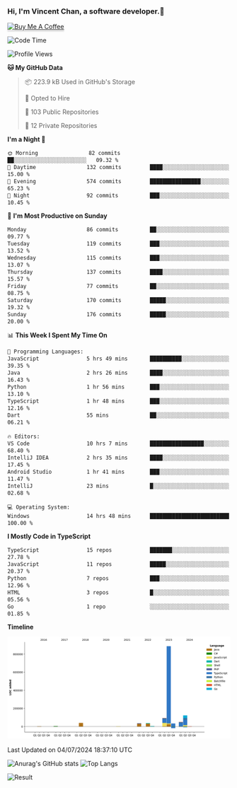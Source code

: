 ### Hi, I'm Vincent Chan, a software developer.👋
<a href="https://buymeacoffee.com/vincentchan" target="_blank"><img src="https://www.buymeacoffee.com/assets/img/custom_images/orange_img.png" alt="Buy Me A Coffee" style="height: 41px !important;width: 174px !important;box-shadow: 0px 3px 2px 0px rgba(190, 190, 190, 0.5) !important;-webkit-box-shadow: 0px 3px 2px 0px rgba(190, 190, 190, 0.5) !important;" ></a>
<!--
**hkvincent/hkvincent** is a ✨ _special_ ✨ repository because its `README.md` (this file) appears on your GitHub profile.

Here are some ideas to get you started:

- 🔭 I’m currently working on ...
- 🌱 I’m currently learning ...
- 👯 I’m looking to collaborate on ...
- 🤔 I’m looking for help with ...
- 💬 Ask me about ...
- 📫 How to reach me: ...
- 😄 Pronouns: ...
- ⚡ Fun fact: ...
-->
<!--START_SECTION:waka-->
![Code Time](http://img.shields.io/badge/Code%20Time-1%2C283%20hrs%208%20mins-blue)

![Profile Views](http://img.shields.io/badge/Profile%20Views-11-blue)

**🐱 My GitHub Data** 

> 📦 223.9 kB Used in GitHub's Storage 
 > 
> 💼 Opted to Hire
 > 
> 📜 103 Public Repositories 
 > 
> 🔑 12 Private Repositories 
 > 
**I'm a Night 🦉** 

```text
🌞 Morning                82 commits          ██░░░░░░░░░░░░░░░░░░░░░░░   09.32 % 
🌆 Daytime                132 commits         ████░░░░░░░░░░░░░░░░░░░░░   15.00 % 
🌃 Evening                574 commits         ████████████████░░░░░░░░░   65.23 % 
🌙 Night                  92 commits          ███░░░░░░░░░░░░░░░░░░░░░░   10.45 % 
```
📅 **I'm Most Productive on Sunday** 

```text
Monday                   86 commits          ██░░░░░░░░░░░░░░░░░░░░░░░   09.77 % 
Tuesday                  119 commits         ███░░░░░░░░░░░░░░░░░░░░░░   13.52 % 
Wednesday                115 commits         ███░░░░░░░░░░░░░░░░░░░░░░   13.07 % 
Thursday                 137 commits         ████░░░░░░░░░░░░░░░░░░░░░   15.57 % 
Friday                   77 commits          ██░░░░░░░░░░░░░░░░░░░░░░░   08.75 % 
Saturday                 170 commits         █████░░░░░░░░░░░░░░░░░░░░   19.32 % 
Sunday                   176 commits         █████░░░░░░░░░░░░░░░░░░░░   20.00 % 
```


📊 **This Week I Spent My Time On** 

```text
💬 Programming Languages: 
JavaScript               5 hrs 49 mins       ██████████░░░░░░░░░░░░░░░   39.35 % 
Java                     2 hrs 26 mins       ████░░░░░░░░░░░░░░░░░░░░░   16.43 % 
Python                   1 hr 56 mins        ███░░░░░░░░░░░░░░░░░░░░░░   13.10 % 
TypeScript               1 hr 48 mins        ███░░░░░░░░░░░░░░░░░░░░░░   12.16 % 
Dart                     55 mins             ██░░░░░░░░░░░░░░░░░░░░░░░   06.21 % 

🔥 Editors: 
VS Code                  10 hrs 7 mins       █████████████████░░░░░░░░   68.40 % 
IntelliJ IDEA            2 hrs 35 mins       ████░░░░░░░░░░░░░░░░░░░░░   17.45 % 
Android Studio           1 hr 41 mins        ███░░░░░░░░░░░░░░░░░░░░░░   11.47 % 
IntelliJ                 23 mins             █░░░░░░░░░░░░░░░░░░░░░░░░   02.68 % 

💻 Operating System: 
Windows                  14 hrs 48 mins      █████████████████████████   100.00 % 
```

**I Mostly Code in TypeScript** 

```text
TypeScript               15 repos            ███████░░░░░░░░░░░░░░░░░░   27.78 % 
JavaScript               11 repos            █████░░░░░░░░░░░░░░░░░░░░   20.37 % 
Python                   7 repos             ███░░░░░░░░░░░░░░░░░░░░░░   12.96 % 
HTML                     3 repos             █░░░░░░░░░░░░░░░░░░░░░░░░   05.56 % 
Go                       1 repo              ░░░░░░░░░░░░░░░░░░░░░░░░░   01.85 % 
```



**Timeline**

![Lines of Code chart](https://raw.githubusercontent.com/hkvincent/hkvincent/main/assets/bar_graph.png)


 Last Updated on 04/07/2024 18:37:10 UTC
<!--END_SECTION:waka-->
![Anurag's GitHub stats](https://github-readme-stats.vercel.app/api?username=hkvincent&rank_icon=github&hide=contribs,prs)
![Top Langs](https://github-readme-stats.vercel.app/api/top-langs/?username=hkvincent&layout=compact)

![Result](https://image-keeper.vincentchan.workers.dev/file/eff033ac20714fe72c62b.png)
